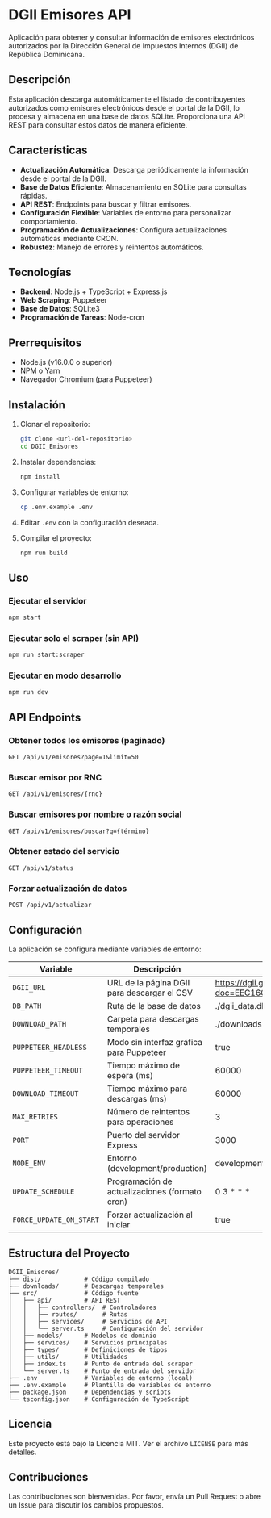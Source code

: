 # DGII Emisores API

Aplicación para obtener y consultar información de emisores electrónicos autorizados por la Dirección General de Impuestos Internos (DGII) de República Dominicana.

## Descripción

Esta aplicación descarga automáticamente el listado de contribuyentes autorizados como emisores electrónicos desde el portal de la DGII, lo procesa y almacena en una base de datos SQLite. Proporciona una API REST para consultar estos datos de manera eficiente.

## Características

- **Actualización Automática**: Descarga periódicamente la información desde el portal de la DGII.
- **Base de Datos Eficiente**: Almacenamiento en SQLite para consultas rápidas.
- **API REST**: Endpoints para buscar y filtrar emisores.
- **Configuración Flexible**: Variables de entorno para personalizar comportamiento.
- **Programación de Actualizaciones**: Configura actualizaciones automáticas mediante CRON.
- **Robustez**: Manejo de errores y reintentos automáticos.

## Tecnologías

- **Backend**: Node.js + TypeScript + Express.js
- **Web Scraping**: Puppeteer
- **Base de Datos**: SQLite3
- **Programación de Tareas**: Node-cron

## Prerrequisitos

- Node.js (v16.0.0 o superior)
- NPM o Yarn
- Navegador Chromium (para Puppeteer)

## Instalación

1. Clonar el repositorio:
   ```bash
   git clone <url-del-repositorio>
   cd DGII_Emisores
   ```

2. Instalar dependencias:
   ```bash
   npm install
   ```

3. Configurar variables de entorno:
   ```bash
   cp .env.example .env
   ```

4. Editar `.env` con la configuración deseada.

5. Compilar el proyecto:
   ```bash
   npm run build
   ```

## Uso

### Ejecutar el servidor

```bash
npm start
```

### Ejecutar solo el scraper (sin API)

```bash
npm run start:scraper
```

### Ejecutar en modo desarrollo

```bash
npm run dev
```

## API Endpoints

### Obtener todos los emisores (paginado)
```
GET /api/v1/emisores?page=1&limit=50
```

### Buscar emisor por RNC
```
GET /api/v1/emisores/{rnc}
```

### Buscar emisores por nombre o razón social
```
GET /api/v1/emisores/buscar?q={término}
```

### Obtener estado del servicio
```
GET /api/v1/status
```

### Forzar actualización de datos
```
POST /api/v1/actualizar
```

## Configuración

La aplicación se configura mediante variables de entorno:

| Variable | Descripción | Valor por defecto |
| --- | --- | --- |
| `DGII_URL` | URL de la página DGII para descargar el CSV | https://dgii.gov.do/app/WebApps/Misc/VerLista/?doc=EEC160525 |
| `DB_PATH` | Ruta de la base de datos | ./dgii_data.db |
| `DOWNLOAD_PATH` | Carpeta para descargas temporales | ./downloads |
| `PUPPETEER_HEADLESS` | Modo sin interfaz gráfica para Puppeteer | true |
| `PUPPETEER_TIMEOUT` | Tiempo máximo de espera (ms) | 60000 |
| `DOWNLOAD_TIMEOUT` | Tiempo máximo para descargas (ms) | 60000 |
| `MAX_RETRIES` | Número de reintentos para operaciones | 3 |
| `PORT` | Puerto del servidor Express | 3000 |
| `NODE_ENV` | Entorno (development/production) | development |
| `UPDATE_SCHEDULE` | Programación de actualizaciones (formato cron) | 0 3 * * * |
| `FORCE_UPDATE_ON_START` | Forzar actualización al iniciar | true |

## Estructura del Proyecto

```
DGII_Emisores/
├── dist/            # Código compilado
├── downloads/       # Descargas temporales
├── src/             # Código fuente
│   ├── api/         # API REST
│   │   ├── controllers/  # Controladores
│   │   ├── routes/       # Rutas
│   │   ├── services/     # Servicios de API
│   │   └── server.ts     # Configuración del servidor
│   ├── models/      # Modelos de dominio
│   ├── services/    # Servicios principales
│   ├── types/       # Definiciones de tipos
│   ├── utils/       # Utilidades
│   ├── index.ts     # Punto de entrada del scraper
│   └── server.ts    # Punto de entrada del servidor
├── .env             # Variables de entorno (local)
├── .env.example     # Plantilla de variables de entorno
├── package.json     # Dependencias y scripts
└── tsconfig.json    # Configuración de TypeScript
```

## Licencia

Este proyecto está bajo la Licencia MIT. Ver el archivo `LICENSE` para más detalles.

## Contribuciones

Las contribuciones son bienvenidas. Por favor, envía un Pull Request o abre un Issue para discutir los cambios propuestos.
